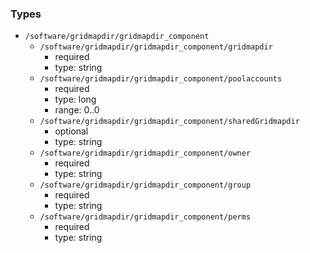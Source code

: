 ### Types

- `/software/gridmapdir/gridmapdir_component`
    - `/software/gridmapdir/gridmapdir_component/gridmapdir`
        - required
        - type: string
    - `/software/gridmapdir/gridmapdir_component/poolaccounts`
        - required
        - type: long
        - range: 0..0
    - `/software/gridmapdir/gridmapdir_component/sharedGridmapdir`
        - optional
        - type: string
    - `/software/gridmapdir/gridmapdir_component/owner`
        - required
        - type: string
    - `/software/gridmapdir/gridmapdir_component/group`
        - required
        - type: string
    - `/software/gridmapdir/gridmapdir_component/perms`
        - required
        - type: string
